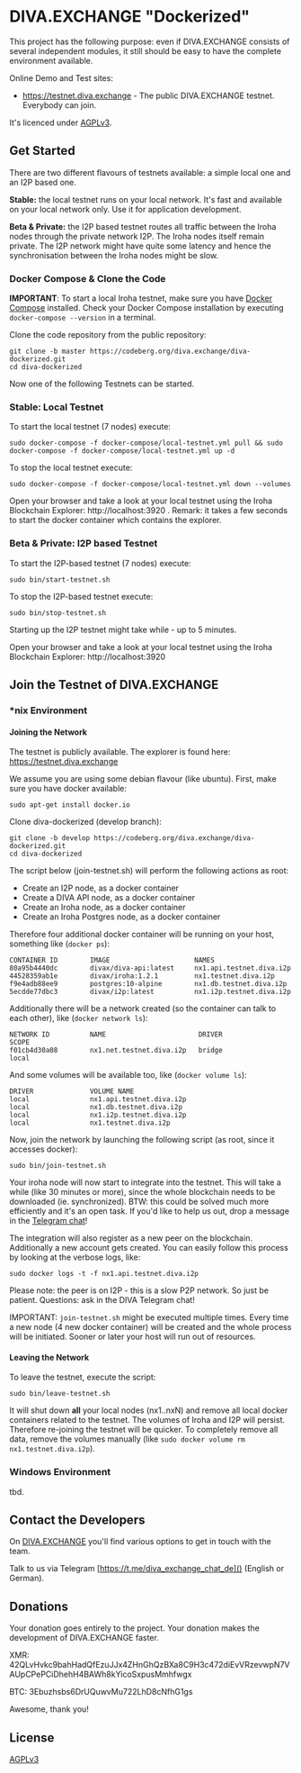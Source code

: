 # DIVA.EXCHANGE "Dockerized"

This project has the following purpose: even if DIVA.EXCHANGE consists of several independent modules, it still should be easy to have the complete environment available.

Online Demo and Test sites:
* https://testnet.diva.exchange - The public DIVA.EXCHANGE testnet. Everybody can join.

It's licenced under [AGPLv3](LICENSE).


## Get Started

There are two different flavours of testnets available: a simple local one and an I2P based one.

**Stable:** the local testnet runs on your local network. It's fast and available on your local network only. Use it for application development.

**Beta & Private:** the I2P based testnet routes all traffic between the Iroha nodes through the private network I2P. The Iroha nodes itself remain private. The I2P network might have quite some latency and hence the synchronisation between the Iroha nodes might be slow.

### Docker Compose & Clone the Code

**IMPORTANT**: To start a local Iroha testnet, make sure you have [Docker Compose](https://docs.docker.com/compose/install/) installed. Check your Docker Compose installation by executing `docker-compose --version` in a terminal.

Clone the code repository from the public repository:
```
git clone -b master https://codeberg.org/diva.exchange/diva-dockerized.git
cd diva-dockerized
```

Now one of the following Testnets can be started.

### Stable: Local Testnet

To start the local testnet (7 nodes) execute:
```
sudo docker-compose -f docker-compose/local-testnet.yml pull && sudo docker-compose -f docker-compose/local-testnet.yml up -d
```

To stop the local testnet execute:
```
sudo docker-compose -f docker-compose/local-testnet.yml down --volumes
```

Open your browser and take a look at your local testnet using the Iroha Blockchain Explorer: http://localhost:3920 . Remark: it takes a few seconds to start the docker container which contains the explorer.

### Beta & Private: I2P based Testnet

To start the I2P-based testnet (7 nodes) execute:
```
sudo bin/start-testnet.sh
```

To stop the I2P-based testnet execute:
```
sudo bin/stop-testnet.sh
```

Starting up the I2P testnet might take while - up to 5 minutes.

Open your browser and take a look at your local testnet using the Iroha Blockchain Explorer: http://localhost:3920

## Join the Testnet of DIVA.EXCHANGE

### *nix Environment

#### Joining the Network
The testnet is publicly available. The explorer is found here: https://testnet.diva.exchange

We assume you are using some debian flavour (like ubuntu). First, make sure you have docker available:
```
sudo apt-get install docker.io
```

Clone diva-dockerized (develop branch):
```
git clone -b develop https://codeberg.org/diva.exchange/diva-dockerized.git
cd diva-dockerized
```

The script below (join-testnet.sh) will perform the following actions as root:
* Create an I2P node, as a docker container
* Create a DIVA API node, as a docker container
* Create an Iroha node, as a docker container
* Create an Iroha Postgres node, as a docker container

Therefore four additional docker container will be running on your host, something like (`docker ps`):
```
CONTAINER ID        IMAGE                     NAMES
80a95b4440dc        divax/diva-api:latest     nx1.api.testnet.diva.i2p
44528359ab1e        divax/iroha:1.2.1         nx1.testnet.diva.i2p
f9e4adb88ee9        postgres:10-alpine        nx1.db.testnet.diva.i2p
5ecdde77dbc3        divax/i2p:latest          nx1.i2p.testnet.diva.i2p
```

Additionally there will be a network created (so the container can talk to each other), like (`docker network ls`):
```
NETWORK ID          NAME                       DRIVER              SCOPE
f01cb4d30a08        nx1.net.testnet.diva.i2p   bridge              local
```

And some volumes will be available too, like (`docker volume ls`):
```
DRIVER              VOLUME NAME
local               nx1.api.testnet.diva.i2p
local               nx1.db.testnet.diva.i2p
local               nx1.i2p.testnet.diva.i2p
local               nx1.testnet.diva.i2p
```

Now, join the network by launching the following script (as root, since it accesses docker):
```
sudo bin/join-testnet.sh
```

Your iroha node will now start to integrate into the testnet. This will take a while (like 30 minutes or more), since the whole blockchain needs to be downloaded (ie. synchronized). BTW: this could be solved much more efficiently and it's an open task. If you'd like to help us out, drop a message in the [Telegram chat](https://t.me/diva_exchange_chat_de)!

The integration will also register as a new peer on the blockchain. Additionally a new account gets created. You can easily follow this process by looking at the verbose logs, like:

```
sudo docker logs -t -f nx1.api.testnet.diva.i2p
```

Please note: the peer is on I2P - this is a slow P2P network. So just be patient. Questions: ask in the DIVA Telegram chat!

IMPORTANT: `join-testnet.sh` might be executed multiple times. Every time a new node (4 new docker container) will be created and the whole process will be initiated. Sooner or later your host will run out of resources.

#### Leaving the Network
To leave the testnet, execute the script:
```
sudo bin/leave-testnet.sh
```

It will shut down **all** your local nodes (nx1..nxN) and remove all local docker containers related to the testnet. The volumes of Iroha and I2P will persist. Therefore re-joining the testnet will be quicker. To completely remove all data, remove the volumes manually (like `sudo docker volume rm nx1.testnet.diva.i2p`).


### Windows Environment
tbd.

## Contact the Developers

On [DIVA.EXCHANGE](https://www.diva.exchange) you'll find various options to get in touch with the team.

Talk to us via Telegram [https://t.me/diva_exchange_chat_de]() (English or German).

## Donations

Your donation goes entirely to the project. Your donation makes the development of DIVA.EXCHANGE faster.

XMR: 42QLvHvkc9bahHadQfEzuJJx4ZHnGhQzBXa8C9H3c472diEvVRzevwpN7VAUpCPePCiDhehH4BAWh8kYicoSxpusMmhfwgx

BTC: 3Ebuzhsbs6DrUQuwvMu722LhD8cNfhG1gs

Awesome, thank you!

## License

[AGPLv3](LICENSE)
